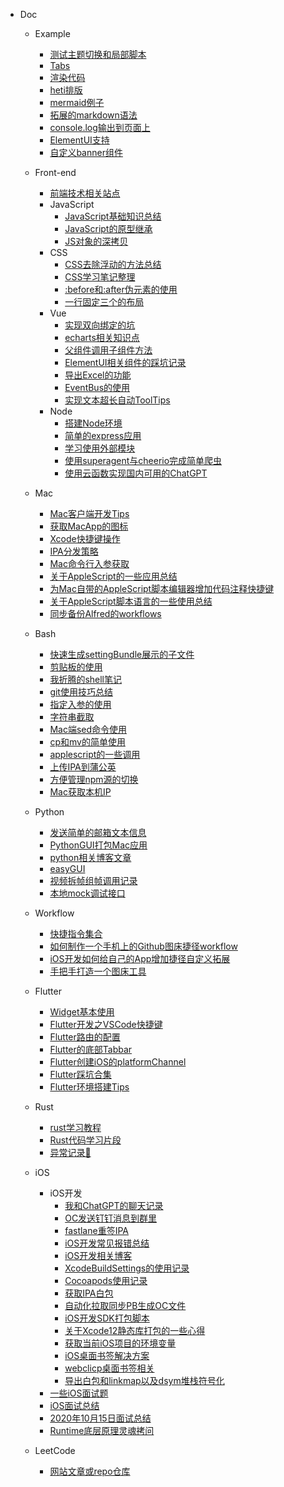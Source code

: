 * Doc
    * Example
        * [测试主题切换和局部脚本](插件示例/testTheme.md)
        * [Tabs](插件示例/tabs.md)
        * [渲染代码](插件示例/renderCode.md)
        * [heti排版](插件示例/heti排版.md)
        * [mermaid例子](插件示例/mermaid例子.md)
        * [拓展的markdown语法](插件示例/Markdown.md)
        * [console.log输出到页面上](插件示例/consoleLog.md)
        * [ElementUI支持](插件示例/ElementUI.md)
        * [自定义banner组件](插件示例/自定义banner组件.md)

    * Front-end
        * [前端技术相关站点](资源收集/前端技术相关站点.md)
        * JavaScript
            * [JavaScript基础知识总结](前端/JavaScript/多态和原型模式.md)
            * [JavaScript的原型继承](前端/JavaScript/JavaScript的原型继承.md)
            * [JS对象的深拷贝](前端/JavaScript/JS对象的深拷贝.md)
        * CSS
            * [CSS去除浮动的方法总结](前端/CSS/2018-05-17去除浮动的方法总结.md)
            * [CSS学习笔记整理](前端/CSS/CSS学习笔记整理.md)
            * [:before和:after伪元素的使用](前端/CSS/before和after伪元素的使用.md)
            * [一行固定三个的布局](前端/CSS/一行固定三个的布局.md)
        * Vue
            * [实现双向绑定的坑](前端/Vue/实现双向绑定的坑.md)
            * [echarts相关知识点](前端/Vue/echarts相关知识点.md)
            * [父组件调用子组件方法](前端/Vue/父组件调用子组件方法.md)
            * [ElementUI相关组件的踩坑记录](前端/Vue/ElementUI相关组件的踩坑记录.md)
            * [导出Excel的功能](前端/Vue/导出Excel的功能.md)
            * [EventBus的使用](前端/Vue/EventBus的使用.md)
            * [实现文本超长自动ToolTips](前端/Vue/实现文本超长自动ToolTips.md)
        * Node
            * [搭建Node环境](前端/Node/搭建Node环境.md)
            * [简单的express应用](前端/Node/简单的express应用.md)
            * [学习使用外部模块](前端/Node/学习使用外部模块.md)
            * [使用superagent与cheerio完成简单爬虫](前端/Node/使用superagent与cheerio完成简单爬虫.md)
            * [使用云函数实现国内可用的ChatGPT](前端/Node/使用云函数实现国内可用的ChatGPT.md)
    
    * Mac
        * [Mac客户端开发Tips](Mac技巧/Mac客户端开发Tips.md)
        * [获取MacApp的图标](Mac技巧/获取MacApp的图标.md)
        * [Xcode快捷键操作](Mac技巧/Xcode快捷键操作.md)
        * [IPA分发策略](Mac技巧/IPA分发策略.md)
        * [Mac命令行入参获取](Mac技巧/Mac命令行入参获取.md)
        * [关于AppleScript的一些应用总结](Mac技巧/关于AppleScript的一些应用总结.md)
        * [为Mac自带的AppleScript脚本编辑器增加代码注释快捷键](Mac技巧/为Mac自带的AppleScript脚本编辑器增加代码注释快捷键.md)
        * [关于AppleScript脚本语言的一些使用总结](Mac技巧/关于AppleScript脚本语言的一些使用总结.md)
        * [同步备份Alfred的workflows](Mac技巧/同步备份Alfred的workflows.md)

    * Bash
        * [快速生成settingBundle展示的子文件](Bash/快速生成settingBundle展示的子文件.md)
        * [剪贴板的使用](Bash/剪贴板的使用.md)
        * [我折腾的shell笔记](Bash/我折腾的shell笔记.md)
        * [git使用技巧总结](Bash/git使用技巧总结.md)
        * [指定入参的使用](Bash/指定入参的使用.md)
        * [字符串截取](Bash/字符串截取.md)
        * [Mac端sed命令使用](Bash/Mac端sed命令使用.md)
        * [cp和mv的简单使用](Bash/cp和mv的简单使用.md)
        * [applescript的一些调用](Bash/applescript的一些调用.md)
        * [上传IPA到蒲公英](Bash/上传IPA到蒲公英.md)
        * [方便管理npm源的切换](Bash/方便管理npm源的切换.md)
        * [Mac获取本机IP](Bash/获取本机IP.md)
        

    * Python 
        * [发送简单的邮箱文本信息](Python/发送简单的邮箱文本信息.md)
        * [PythonGUI打包Mac应用](Python/PythonGUI打包Mac应用.md)
        * [python相关博客文章](Python/README.md)
        * [easyGUI](Python/easyGUI.md)
        * [视频拆帧组帧调用记录](Python/视频拆帧组帧调用记录.md)
        * [本地mock调试接口](Python/本地mock调试接口.md) 
    

    * Workflow
        * [快捷指令集合](工作流/快捷指令集合.md)
        * [如何制作一个手机上的Github图床捷径workflow](工作流/如何制作一个手机上的Github图床捷径workflow.md)
        * [iOS开发如何给自己的App增加捷径自定义拓展](工作流/iOS开发如何给自己的App增加捷径自定义拓展.md)
        * [手把手打造一个图床工具](工作流/手把手打造一个图床工具.md)

    * Flutter
        * [Widget基本使用](Flutter/widget/SUMMARY.md)
        * [Flutter开发之VSCode快捷键](Flutter/开发总结/Flutter开发之VSCode快捷键的使用.md)
        * [Flutter路由的配置](Flutter/开发总结/Flutter路由的配置.md)
        * [Flutter的底部Tabbar](Flutter/开发总结/Flutter的底部Tabbar.md)
        * [Flutter创建iOS的platformChannel](Flutter/开发总结/Flutter创建iOS的platformChannel.md)
        * [Flutter踩坑合集](Flutter/开发总结/Flutter踩坑合集.md)
        * [Flutter环境搭建Tips](Flutter/开发总结/Flutter环境搭建Tips.md)

    * Rust 
        * [rust学习教程](Rust/README.md)
        * [Rust代码学习片段](Rust/Rust代码片段.md)
        * [异常记录📝](Rust/异常记录📝.md)

    * iOS
        * iOS开发
            * [我和ChatGPT的聊天记录](iOS/iOS开发/我和ChatGPT的聊天记录.md)
            * [OC发送钉钉消息到群里](iOS/iOS开发/OC发送钉钉消息到群里.md)
            * [fastlane重签IPA](iOS/iOS开发/fastlane重签IPA.md)
            * [iOS开发常见报错总结](iOS/iOS开发/iOS开发常见报错总结.md)
            * [iOS开发相关博客](资源收集/iOS开发相关博客.md)
            * [XcodeBuildSettings的使用记录](iOS/iOS开发/XcodeBuildSettings的使用记录.md)
            * [Cocoapods使用记录](iOS/iOS开发/Cocoapods使用记录.md)
            * [获取IPA白包](iOS/iOS开发/Xcode获取IPA白包.md)
            * [自动化拉取同步PB生成OC文件](iOS/iOS开发/自动化拉取同步PB生成OC文件.md)
            * [iOS开发SDK打包脚本](iOS/iOS开发/iOS开发SDK打包脚本.md)
            * [关于Xcode12静态库打包的一些心得](iOS/iOS开发/关于Xcode12静态库打包的一些心得.md)
            * [获取当前iOS项目的环境变量](iOS/iOS开发/获取当前iOS项目的环境变量.md)
            * [iOS桌面书签解决方案](iOS/iOS开发/iOS桌面书签解决方案.md)
            * [webclicp桌面书签相关](iOS/iOS开发/webclicp桌面书签相关.md)
            * [导出白包和linkmap以及dsym堆栈符号化](iOS/iOS开发/导出白包和linkmap以及dsym堆栈符号化.md)
        * [一些iOS面试题](iOS/README.md)
        * [iOS面试总结](iOS/iOS面试总结.md)
        * [2020年10月15日面试总结](iOS/2020年10月15日面试总结.md)
        * [Runtime底层原理灵魂拷问](iOS/Runtime底层原理灵魂拷问.md)
    
    * LeetCode
        * [网站文章或repo仓库](资源收集/算法相关.md)

    <!-- * 抗疫日记
        * [抗疫日记](抗疫日记/README.md) -->